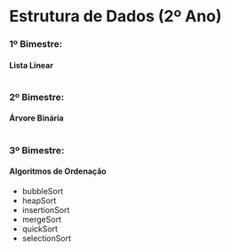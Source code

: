 # Estrutura de Dados (2º Ano) 

### 1º Bimestre:
#### Lista Linear

# 

### 2º Bimestre:
#### Árvore Binária

# 

### 3º Bimestre:
#### Algoritmos de Ordenação
* bubbleSort
* heapSort
* insertionSort
* mergeSort
* quickSort
* selectionSort

#


